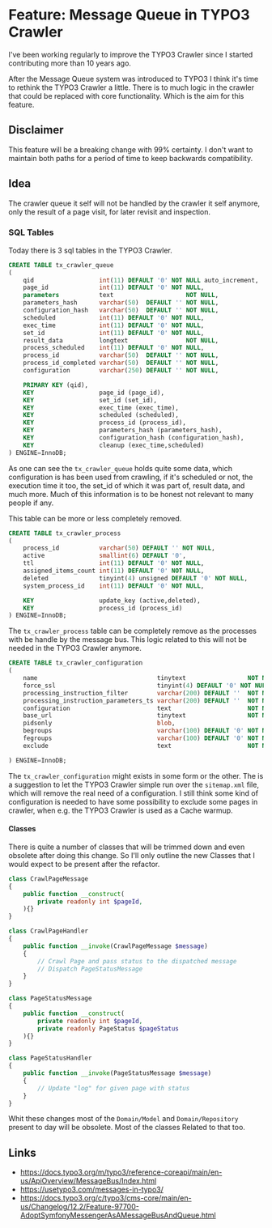 # Feature: Message Queue in TYPO3 Crawler

I've been working regularly to improve the TYPO3 Crawler since I started contributing more than 10 years ago.

After the Message Queue system was introduced to TYPO3 I think it's time to rethink the TYPO3 Crawler a little. There is to much logic in the crawler that could be replaced with core functionality. Which is the aim for this feature.

## Disclaimer

This feature will be a breaking change with 99% certainty. I don't want to maintain both paths for a period of time to keep backwards compatibility.

## Idea

The crawler queue it self will not be handled by the crawler it self anymore, only the result of a page visit, for later revisit and inspection.

### SQL Tables

Today there is 3 sql tables in the TYPO3 Crawler.

```sql
CREATE TABLE tx_crawler_queue
(
    qid                  int(11) DEFAULT '0' NOT NULL auto_increment,
    page_id              int(11) DEFAULT '0' NOT NULL,
    parameters           text                    NOT NULL,
    parameters_hash      varchar(50)  DEFAULT '' NOT NULL,
    configuration_hash   varchar(50)  DEFAULT '' NOT NULL,
    scheduled            int(11) DEFAULT '0' NOT NULL,
    exec_time            int(11) DEFAULT '0' NOT NULL,
    set_id               int(11) DEFAULT '0' NOT NULL,
    result_data          longtext                NOT NULL,
    process_scheduled    int(11) DEFAULT '0' NOT NULL,
    process_id           varchar(50)  DEFAULT '' NOT NULL,
    process_id_completed varchar(50)  DEFAULT '' NOT NULL,
    configuration        varchar(250) DEFAULT '' NOT NULL,

    PRIMARY KEY (qid),
    KEY                  page_id (page_id),
    KEY                  set_id (set_id),
    KEY                  exec_time (exec_time),
    KEY                  scheduled (scheduled),
    KEY                  process_id (process_id),
    KEY                  parameters_hash (parameters_hash),
    KEY                  configuration_hash (configuration_hash),
    KEY                  cleanup (exec_time,scheduled)
) ENGINE=InnoDB;
```

As one can see the `tx_crawler_queue` holds quite some data, which configuration is has been used from crawling, if it's scheduled or not, the execution time it too, the set_id of which it was part of, result data, and much more. Much of this information is to be honest not relevant to many people if any.

This table can be more or less completely removed.

```sql
CREATE TABLE tx_crawler_process
(
    process_id           varchar(50) DEFAULT '' NOT NULL,
    active               smallint(6) DEFAULT '0',
    ttl                  int(11) DEFAULT '0' NOT NULL,
    assigned_items_count int(11) DEFAULT '0' NOT NULL,
    deleted              tinyint(4) unsigned DEFAULT '0' NOT NULL,
    system_process_id    int(11) DEFAULT '0' NOT NULL,

    KEY                  update_key (active,deleted),
    KEY                  process_id (process_id)
) ENGINE=InnoDB;
```

The `tx_crawler_process` table can be completely remove as the processes with be handle by the message bus. This logic related to this will not be needed in the TYPO3 Crawler anymore.

```sql
CREATE TABLE tx_crawler_configuration
(
    name                                 tinytext                 NOT NULL,
    force_ssl                            tinyint(4) DEFAULT '0' NOT NULL,
    processing_instruction_filter        varchar(200) DEFAULT ''  NOT NULL,
    processing_instruction_parameters_ts varchar(200) DEFAULT ''  NOT NULL,
    configuration                        text                     NOT NULL,
    base_url                             tinytext                 NOT NULL,
    pidsonly                             blob,
    begroups                             varchar(100) DEFAULT '0' NOT NULL,
    fegroups                             varchar(100) DEFAULT '0' NOT NULL,
    exclude                              text                     NOT NULL

) ENGINE=InnoDB;
```

The `tx_crawler_configuration` might exists in some form or the other. The is a suggestion to let the TYPO3 Crawler simple run over the `sitemap.xml` file, which will remove the real need of a configuration. I still think some kind of configuration is needed to have some possibility to exclude some pages in crawler, when e.g. the TYPO3 Crawler is used as a Cache warmup.

#### Classes

There is quite a number of classes that will be trimmed down and even obsolete after doing this change. So I'll only outline the new Classes that I would expect to be present after the refactor.

```php
class CrawlPageMessage
{
    public function __construct(
        private readonly int $pageId,
    ){}
}
```

```php
class CrawlPageHandler
{
    public function __invoke(CrawlPageMessage $message)
    {
        // Crawl Page and pass status to the dispatched message
        // Dispatch PageStatusMessage
    }
}
```

```php
class PageStatusMessage
{
    public function __construct(
        private readonly int $pageId,
        private readonly PageStatus $pageStatus
    ){}
}
```

```php
class PageStatusHandler
{
    public function __invoke(PageStatusMessage $message)
    {
        // Update "log" for given page with status
    }
}
```

Whit these changes most of the `Domain/Model` and `Domain/Repository` present to day will be obsolete. Most of the classes Related to that too.

## Links

-   https://docs.typo3.org/m/typo3/reference-coreapi/main/en-us/ApiOverview/MessageBus/Index.html
-   https://usetypo3.com/messages-in-typo3/
-   https://docs.typo3.org/c/typo3/cms-core/main/en-us/Changelog/12.2/Feature-97700-AdoptSymfonyMessengerAsAMessageBusAndQueue.html
